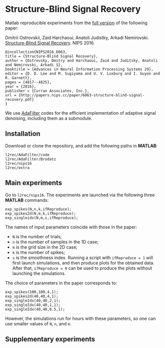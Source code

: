 # Structure-Blind Signal Recovery

Matlab reproducible experiments from the [full version](https://arxiv.org/abs/1607.05712) of the following paper:

Dmitrii Ostrovskii, Zaid Harchaoui, Anatoli Judistky, Arkadi Nemirovski. [Structure-Blind Signal Recovery](https://papers.nips.cc/paper/6063-structure-blind-signal-recovery.pdf). NIPS 2016.

```
@incollection{NIPS2016_6063,
title = {Structure-Blind Signal Recovery},
author = {Ostrovsky, Dmitry and Harchaoui, Zaid and Juditsky, Anatoli and Nemirovski, Arkadi S},
booktitle = {Advances in Neural Information Processing Systems 29},
editor = {D. D. Lee and M. Sugiyama and U. V. Luxburg and I. Guyon and R. Garnett},
pages = {4817--4825},
year = {2016},
publisher = {Curran Associates, Inc.},
url = {http://papers.nips.cc/paper/6063-structure-blind-signal-recovery.pdf}
}
```

We use [AdaFilter](https://github.com/ostrodmit/AdaFilter) codes for the efficient implementation of adaptive signal denoising, including them as a submodule.

## Installation

Download or clone the repository, and add the following paths in **MATLAB**: 
```
l2rec/AdaFilter/code
l2rec/AdaFilter/Brodatz
l2rec/nips16
l2rec/extra
```

## Main experiments

Go to ``l2rec/nips16``. The experiments are launched via the following three **MATLAB** commands: 
```
exp_spikes(N,n,k,ifReproduce);
exp_spikes2d(N,m,k,ifReproduce);
exp_singleidx(N,m,s,ifReproduce); 
```
The names of input parameters coincide with those in the paper: 
- ``N`` is the number of trials; 
- ``n`` is the number of samples in the 1D case; 
- ``m`` is the grid size in the 2D case; 
- ``k`` is the number of spikes; 
- ``s`` is the smoothness index. 
Running a script with ``ifReproduce = 1`` will first launch simulations, and then produce plots for the obtained data. 
After that, ``ifReproduce = 0`` can be used to produce the plots without launching the simulations. 

The choice of parameters in the paper corresponds to:
```
exp_spikes(100,100,4,1);
exp_spikes2d(40,40,4,1);
exp_singleIdx(40,40,2,1);
exp_singleIdx(40,40,1,1);
exp_singleIdx(40,40,0.5,1);
```
However, the simulations run for hours with these parameters, so one can use smaller values of ``N``, ``n``, and ``m``.

## Supplementary experiments
